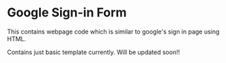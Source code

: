 # Google Sign-in Form 

This contains webpage code which is similar to google's sign in page using HTML. 

Contains just basic template currently. Will be updated soon!!
